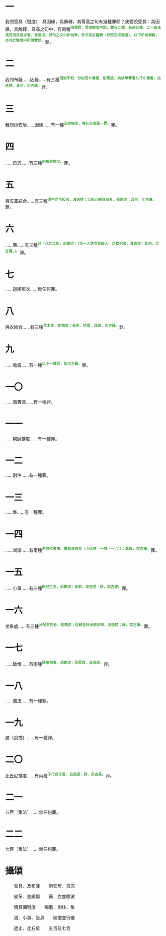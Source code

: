 # 一

我問受具〔犍度〕：具因緣，具解釋，其尊高之句有幾種罪耶？我答說受具：具因緣，具解釋，尊高之句中，有兩種<sup><font color="green">兩種罪，受戒犍度中說，罪有二種。若依註釋，二十歲未滿而授具足戒者，波逸提。其他之文中所說罪，悉云突吉羅罪（參照受戒犍度）。以下所說罪數，亦同於犍度中所說罪類。</font></sup>罪。

# 二

我問布薩……因緣……有三種<sup><font color="green">僧伽不和，分裂而布薩者，偷蘭遮。與被舉罪者共行布薩者，波逸提。其他，突吉羅。</font></sup>罪。

# 三

我問雨安居……因緣……有一種<sup><font color="green">安居犍度，唯有突吉羅一罪。</font></sup>罪。

# 四

……自恣……有三種<sup><font color="green">同布薩犍度。</font></sup>罪。

# 五

與皮革結合……有三種<sup><font color="green">得牛而令殺者，波逸提；以染心觸陰部者，偷蘭遮；其他，突吉羅。</font></sup>罪。

# 六

……藥……有三種<sup><font color="green">註「凡於二指，偷蘭遮；（受一人請而食餘人）之軟粥者，波逸提；其他，突吉羅。」。</font></sup>罪。

# 七

……迦絺那衣……無任何罪。

# 八

與衣給合……有三種<sup><font color="green">草木衣，偷蘭遮；長衣，捨墮；其餘，突吉羅。</font></sup>罪。

# 九

……瞻波……有一種<sup><font color="green">以下一種罪，皆突吉羅。</font></sup>罪。

# 一〇

……憍賞彌……有一種罪。

# 一一

……羯磨犍度……有一種罪。

# 一二

……別住……有一種罪。

# 一三

……集……有一種罪。

# 一四

……滅諍……有兩種<sup><font color="green">若與欲者憤，憤者波逸提（小品四．一四（一六））；其餘，突吉羅。</font></sup>罪。

# 一五

……小事……有三種<sup><font color="green">斷己生支，偷蘭遮；反芻，波逸提；餘，突吉羅。</font></sup>罪。

# 一六

坐臥處……有三種<sup><font color="green">分配重物者，偷蘭遮；從精舍持出僧伽物，波逸提；餘，突吉羅。</font></sup>罪。

# 一七

……破僧……有兩種<sup><font color="green">隨破僧者，偷蘭遮；別眾食，波逸提。</font></sup>罪。

# 一八

……儀法……有一種罪。

# 一九

遮〔說戒〕……有一種罪。

# 二〇

比丘尼犍度……有兩種<sup><font color="green">不行自恣者，波逸提；餘，突吉羅。</font></sup>罪。

# 二一

五百〔集法〕……無任何罪。

# 二二

七百〔集法〕……無任何罪。

# 攝頌

&emsp;&emsp;受具．及布薩&emsp;&emsp;雨安居．自恣

&emsp;&emsp;皮革．迦絺那&emsp;&emsp;藥．衣並瞻波

&emsp;&emsp;憍賞彌犍度&emsp;&emsp;羯磨．別住．集

&emsp;&emsp;滅．小事．坐具&emsp;&emsp;破僧並行儀

&emsp;&emsp;遮止．比丘尼&emsp;&emsp;五百及七百